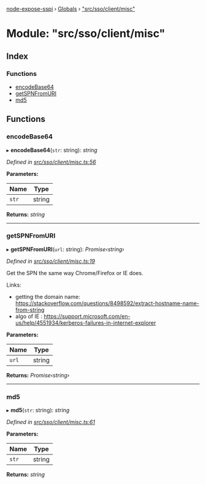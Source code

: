 [node-expose-sspi](../README.md) › [Globals](../globals.md) › ["src/sso/client/misc"](_src_sso_client_misc_.md)

# Module: "src/sso/client/misc"

## Index

### Functions

* [encodeBase64](_src_sso_client_misc_.md#encodebase64)
* [getSPNFromURI](_src_sso_client_misc_.md#getspnfromuri)
* [md5](_src_sso_client_misc_.md#md5)

## Functions

###  encodeBase64

▸ **encodeBase64**(`str`: string): *string*

*Defined in [src/sso/client/misc.ts:56](https://github.com/jlguenego/node-expose-sspi/blob/927f02c/src/sso/client/misc.ts#L56)*

**Parameters:**

Name | Type |
------ | ------ |
`str` | string |

**Returns:** *string*

___

###  getSPNFromURI

▸ **getSPNFromURI**(`url`: string): *Promise‹string›*

*Defined in [src/sso/client/misc.ts:19](https://github.com/jlguenego/node-expose-sspi/blob/927f02c/src/sso/client/misc.ts#L19)*

Get the SPN the same way Chrome/Firefox or IE does.

Links:
- getting the domain name: https://stackoverflow.com/questions/8498592/extract-hostname-name-from-string
- algo of IE : https://support.microsoft.com/en-us/help/4551934/kerberos-failures-in-internet-explorer

**Parameters:**

Name | Type |
------ | ------ |
`url` | string |

**Returns:** *Promise‹string›*

___

###  md5

▸ **md5**(`str`: string): *string*

*Defined in [src/sso/client/misc.ts:61](https://github.com/jlguenego/node-expose-sspi/blob/927f02c/src/sso/client/misc.ts#L61)*

**Parameters:**

Name | Type |
------ | ------ |
`str` | string |

**Returns:** *string*
